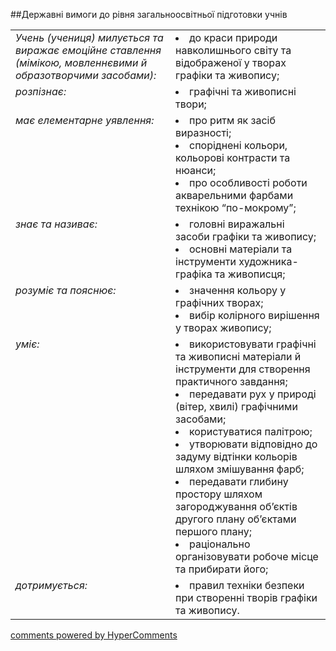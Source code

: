 <div id="hypercomments_widget" class="js-hypercomments-widget invisible"></div>

##Державні вимоги до рівня загальноосвітньої підготовки учнів

<table>
<tbody>
<tr>
<td style="vertical-align:top !important;">
<i>Учень (учениця) милується та виражає емоційне ставлення (мімікою, мовленнєвими й образотворчими засобами):</i><br>
</td>
<td style="vertical-align:top !important;">
<li>до краси природи навколишнього світу та відображеної у творах графіки та живопису;</li>
</td>
</tr>
<tr>
<td style="vertical-align:top !important;">
<i>розпізнає:</i><br>
</td>
<td>
<li>графічні та живописні твори;</li>
</td>
</tr>
<tr>
<td style="vertical-align:top !important;">
<i>має елементарне уявлення:</i><br>
</td>
<td>
<li>про ритм як засіб виразності;</li>
<li>споріднені кольори, кольорові контрасти та нюанси;</li>
<li>про особливості роботи акварельними фарбами технікою “по-мокрому”;</li>
</td>
</tr>
<tr>
<td style="vertical-align:top !important;">
<i>знає та називає:</i><br>
</td>
<td>
<li>головні виражальні засоби графіки та живопису;</li>
<li>основні матеріали та інструменти художника-графіка та живописця;</li>
</td>
</tr>
<tr>
<td style="vertical-align:top !important;">
<i>розуміє та пояснює:</i><br>
</td>
<td>
<li>значення кольору у графічних творах;</li>
<li>вибір колірного вирішення у творах живопису;</li>
</td>
</tr>
<tr>
<td style="vertical-align:top !important;">
<i>уміє:</i><br>
</td>
<td>
<li>використовувати графічні та живописні матеріали й інструменти для створення практичного завдання;</li>
<li>передавати рух у природі (вітер, хвилі) графічними засобами;</li>
<li>користуватися палітрою;</li>
<li>утворювати відповідно до задуму відтінки кольорів шляхом змішування фарб;</li>
<li>передавати глибину простору шляхом загороджування об’єктів другого плану об’єктами першого плану;</li>
<li>раціонально організовувати робоче місце та прибирати його;</li>
</td>
</tr>
<tr>
<td style="vertical-align:top !important;">
<i>дотримується:</i><br>
</td>
<td>
<li>правил техніки безпеки при створенні творів графіки та живопису.</li>
</td>
</tr>
</tbody>
</table>


<div class="js-hypercomments-container">
    <a href="http://hypercomments.com" class="hc-link" title="comments widget">comments powered by HyperComments</a>
</div>